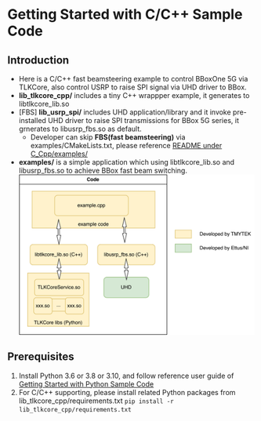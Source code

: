 # Getting Started with C/C++ Sample Code

## Introduction

* Here is a C/C++ fast beamsteering example to control BBoxOne 5G via TLKCore, also control USRP to raise SPI signal via UHD driver to BBox.
* **lib_tlkcore_cpp/** includes a tiny C++ wrappper example, it generates to libtlkcore_lib.so
* [FBS] **lib_usrp_spi/** includes UHD application/library and it invoke pre-installed UHD driver to raise SPI transmissions for BBox 5G series, it grnerates to libusrp_fbs.so as default.
  * Developer can skip **FBS(fast beamsteering)** via examples/CMakeLists.txt, please reference [README under C_Cpp/examples/](examples)
* **examples/** is a simple application which using libtlkcore_lib.so and libusrp_fbs.so to achieve BBox fast beam switching.
  ![UHD](/images/TLKCore_UHD_usage.png)

## Prerequisites

1. Install Python 3.6 or 3.8 or 3.10, and follow reference user guide of [Getting Started with Python Sample Code](/examples/Python/README.md)
2. For C/C++ supporting, please install related Python packages from lib_tlkcore_cpp/requirements.txt
    `pip install -r lib_tlkcore_cpp/requirements.txt`
